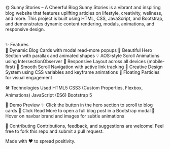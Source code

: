 🌞 Sunny Stories – A Cheerful Blog
Sunny Stories is a vibrant and inspiring blog website that features uplifting articles on lifestyle, creativity, wellness, and more. This project is built using HTML, CSS, JavaScript, and Bootstrap, and demonstrates dynamic content rendering, modals, animations, and responsive design.


<br>
✨ Features
<br>
📰 Dynamic Blog Cards with modal read-more popups
🎨 Beautiful Hero Section with parallax and animated shapes
💡 AOS-style Scroll Animations using IntersectionObserver
📱 Responsive Layout across all devices (mobile-first)
💬 Smooth Scroll Navigation with active link tracking
🧠 Creative Design System using CSS variables and keyframe animations
💫 Floating Particles for visual engagement




🛠️ Technologies Used
HTML5
CSS3 (Custom Properties, Flexbox, Animations)
JavaScript (ES6)
Bootstrap 5


📸 Demo Preview
✨ Click the button in the hero section to scroll to blog cards
📰 Click Read More to open a full blog post in a Bootstrap modal
🎨 Hover on navbar brand and images for subtle animations

🤝 Contributing
Contributions, feedback, and suggestions are welcome! Feel free to fork this repo and submit a pull request.


Made with ❤️ to spread positivity.
